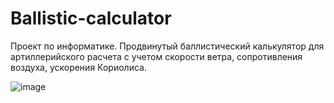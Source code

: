 # Ballistic-calculator
Проект по информатике. Продвинутый баллистический калькулятор для артиллерийского расчета с учетом скорости ветра, сопротивления воздуха, ускорения Кориолиса.

![image](https://github.com/spaceshine/Ballistic-calculator/assets/80642434/92469a77-eb50-4959-9542-2458c11e973e)
